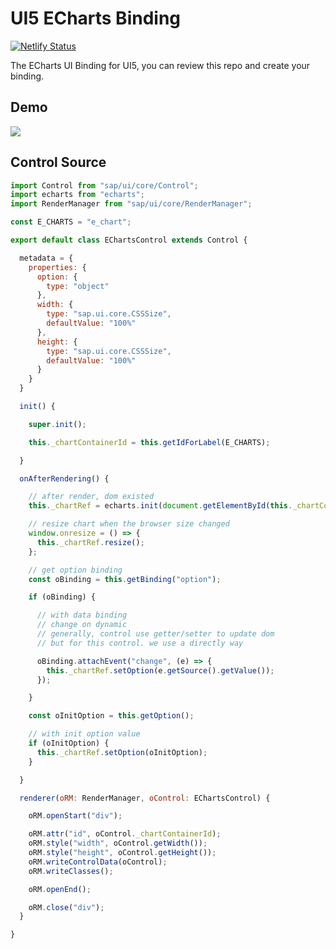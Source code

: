 # UI5 ECharts Binding

[![Netlify Status](https://api.netlify.com/api/v1/badges/d0cc7fb9-24da-407d-86d6-198d13e4689b/deploy-status)](https://vigilant-franklin-611b28.netlify.com)

The ECharts UI Binding for UI5, you can review this repo and create your binding.

## Demo

[![](https://res.cloudinary.com/digf90pwi/image/upload/v1567494475/2019-09-03_15-01-55_nfogbm.png)](https://vigilant-franklin-611b28.netlify.com)

## Control Source

```javascript
import Control from "sap/ui/core/Control";
import echarts from "echarts";
import RenderManager from "sap/ui/core/RenderManager";

const E_CHARTS = "e_chart";

export default class EChartsControl extends Control {

  metadata = {
    properties: {
      option: {
        type: "object"
      },
      width: {
        type: "sap.ui.core.CSSSize",
        defaultValue: "100%"
      },
      height: {
        type: "sap.ui.core.CSSSize",
        defaultValue: "100%"
      }
    }
  }

  init() {

    super.init();

    this._chartContainerId = this.getIdForLabel(E_CHARTS);

  }

  onAfterRendering() {

    // after render, dom existed
    this._chartRef = echarts.init(document.getElementById(this._chartContainerId));

    // resize chart when the browser size changed
    window.onresize = () => {
      this._chartRef.resize();
    };

    // get option binding
    const oBinding = this.getBinding("option");

    if (oBinding) {

      // with data binding
      // change on dynamic
      // generally, control use getter/setter to update dom
      // but for this control. we use a directly way

      oBinding.attachEvent("change", (e) => {
        this._chartRef.setOption(e.getSource().getValue());
      });

    }

    const oInitOption = this.getOption();

    // with init option value
    if (oInitOption) {
      this._chartRef.setOption(oInitOption);
    }

  }

  renderer(oRM: RenderManager, oControl: EChartsControl) {

    oRM.openStart("div");

    oRM.attr("id", oControl._chartContainerId);
    oRM.style("width", oControl.getWidth());
    oRM.style("height", oControl.getHeight());
    oRM.writeControlData(oControl);
    oRM.writeClasses();

    oRM.openEnd();

    oRM.close("div");
  }

}
```